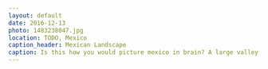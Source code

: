 ```yaml
---
layout: default
date: 2016-12-13
photo: 1483238047.jpg
location: TODO, Mexico
caption_header: Mexican Landscape
caption: Is this how you would picture mexico in brain? A large valley, a bit desertic, few cactus? Because I did before coming here, and gosh it was worth it ! TODO
---
```

